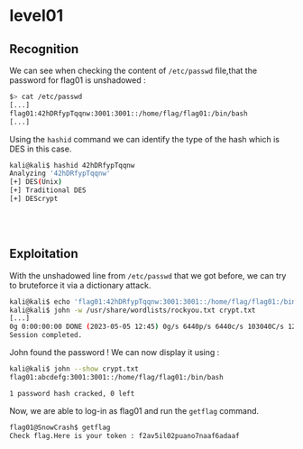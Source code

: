 # level01


## Recognition
We can see when checking the content of `/etc/passwd` file,that the password for flag01 is unshadowed :
```bash
$> cat /etc/passwd
[...]
flag01:42hDRfypTqqnw:3001:3001::/home/flag/flag01:/bin/bash
[...]
```

Using the `hashid` command we can identify the type of the hash which is DES in this case.
```bash
kali@kali$ hashid 42hDRfypTqqnw
Analyzing '42hDRfypTqqnw'
[+] DES(Unix) 
[+] Traditional DES 
[+] DEScrypt
```

</br>
</br>


## Exploitation
With the unshadowed line from `/etc/passwd` that we got before, we can try to bruteforce it via a dictionary attack.
```bash
kali@kali$ echo 'flag01:42hDRfypTqqnw:3001:3001::/home/flag/flag01:/bin/bash' > crypt.txt
kali@kali$ john -w /usr/share/wordlists/rockyou.txt crypt.txt
[...]
0g 0:00:00:00 DONE (2023-05-05 12:45) 0g/s 6440p/s 6440c/s 103040C/s 123456..sss
Session completed.
```

John found the password ! We can now display it using :
```bash
kali@kali$ john --show crypt.txt
flag01:abcdefg:3001:3001::/home/flag/flag01:/bin/bash

1 password hash cracked, 0 left
```

Now, we are able to log-in as flag01 and run the `getflag` command.
```bash
flag01@SnowCrash$ getflag
Check flag.Here is your token : f2av5il02puano7naaf6adaaf
```